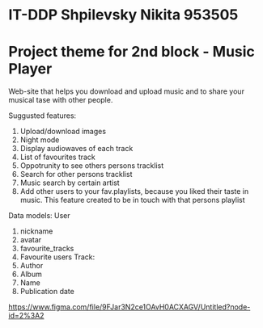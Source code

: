 # IT-DDP Shpilevsky Nikita 953505

# Project theme for 2nd block - Music Player
Web-site that helps you download and upload music and to share your musical tase with other people.

Suggusted features:
1. Upload/download images
2. Night mode
3. Display audiowaves of each track
4. List of favourites track
5. Oppotrunity to see others persons tracklist
6. Search for other persons tracklist
7. Music search by certain artist
8. Add other users to your fav.playlists, because you liked their taste in music. This feature created to be in touch with that persons playlist

Data models:
User
  1. nickname
  2. avatar
  3. favourite_tracks
  4. Favourite users
Track:
  1. Author
  2. Album
  3. Name
  4. Publication date


https://www.figma.com/file/9FJar3N2ce1OAvH0ACXAGV/Untitled?node-id=2%3A2
